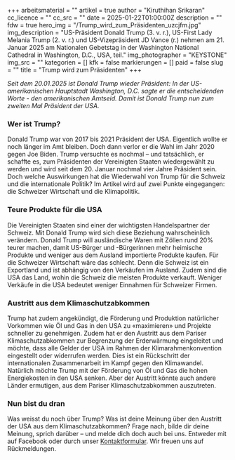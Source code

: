 +++
arbeitsmaterial = ""
artikel = true
author = "Kiruthihan Srikaran"
cc_licence = ""
cc_src = ""
date = 2025-01-22T01:00:00Z
description = ""
fdw = true
hero_img = "/Trump_wird_zum_Präsidenten_uzcjfm.jpg"
img_description = "US-Präsident Donald Trump (3. v. r.), US-First Lady Melania Trump (2. v. r.) und US-Vizepräsident JD Vance (r.) nehmen am 21. Januar 2025 am Nationalen Gebetstag in der Washington National Cathedral in Washington, D.C., USA, teil."
img_photographer = "KEYSTONE"
img_src = ""
kategorien = []
kfk = false
markierungen = []
paid = false
slug = ""
title = "Trump wird zum Präsidenten"
+++

_Seit dem 20.01.2025 ist Donald Trump wieder Präsident: In der US-amerikanischen Hauptstadt Washington, D.C. sagte er die entscheidenden Worte - den amerikanischen Amtseid. Damit ist Donald Trump nun zum zweiten Mal Präsident der USA._

### Wer ist Trump?

Donald Trump war von 2017 bis 2021 Präsident der USA. Eigentlich wollte er noch länger im Amt bleiben. Doch dann verlor er die Wahl im Jahr 2020 gegen Joe Biden. Trump versuchte es nochmal – und tatsächlich, er schaffte es, zum Präsidenten der Vereinigten Staaten wiedergewählt zu werden und wird seit dem 20. Januar nochmal vier Jahre Präsident sein. Doch welche Auswirkungen hat die Wiederwahl von Trump für die Schweiz und die internationale Politik? Im Artikel wird auf zwei Punkte eingegangen: die Schweizer Wirtschaft und die Klimapolitik.

### Teure Produkte für die USA

Die Vereinigten Staaten sind einer der wichtigsten Handelspartner der Schweiz. Mit Donald Trump wird sich diese Beziehung wahrscheinlich verändern. Donald Trump will ausländische Waren mit Zöllen rund 20% teurer machen, damit US-Bürger und -Bürgerinnen mehr heimische Produkte und weniger aus dem Ausland importierte Produkte kaufen. Für die Schweizer Wirtschaft wäre das schlecht. Denn die Schweiz ist ein Exportland und ist abhängig von den Verkäufen im Ausland. Zudem sind die USA das Land, wohin die Schweiz die meisten Produkte verkauft. Weniger Verkäufe in die USA bedeutet weniger Einnahmen für Schweizer Firmen. 

### Austritt aus dem Klimaschutzabkommen

Trump hat zudem angekündigt, die Förderung und Produktion natürlicher Vorkommen wie Öl und Gas in den USA zu «maximieren» und Projekte schneller zu genehmigen. Zudem hat er den Austritt aus dem Pariser Klimaschutzabkommen zur Begrenzung der Erderwärmung eingeleitet und möchte, dass alle Gelder der USA im Rahmen der Klimarahmenkonvention eingestellt oder widerrufen werden. Dies ist ein Rückschritt der internationalen Zusammenarbeit im Kampf gegen den Klimawandel. Natürlich möchte Trump mit der Förderung von Öl und Gas die hohen Energiekosten in den USA senken. Aber der Austritt könnte auch andere Länder ermutigen, aus dem Pariser Klimaschutzabkommen auszutreten. 

### Nun bist du dran

Was weisst du noch über Trump? Was ist deine Meinung über den Austritt der USA aus dem Klimaschutzabkommen? Frage nach, bilde dir deine Meinung, sprich darüber – und melde dich doch auch bei uns. Entweder mit auf Facebook oder durch unser [Kontaktformular](https://www.chinderzytig.ch/kontakt/). Wir freuen uns auf Rückmeldungen.